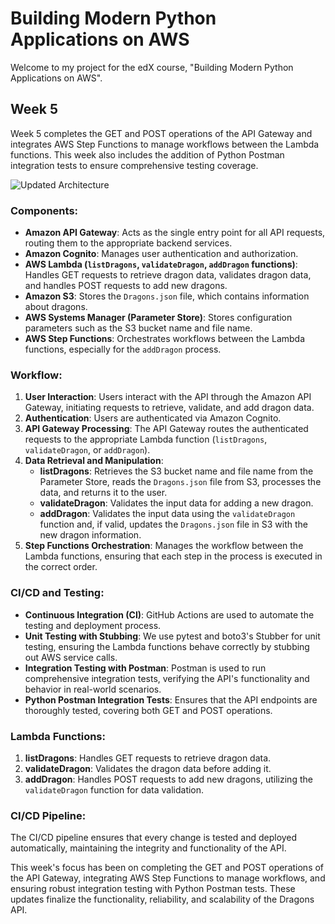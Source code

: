 # Building Modern Python Applications on AWS

Welcome to my project for the edX course, "Building Modern Python Applications on AWS".

## Week 5

Week 5 completes the GET and POST operations of the API Gateway and integrates AWS Step Functions to manage workflows between the Lambda functions. This week also includes the addition of Python Postman integration tests to ensure comprehensive testing coverage.

![Updated Architecture](Limages/FinalArchitecture.png)

### Components:
- **Amazon API Gateway**: Acts as the single entry point for all API requests, routing them to the appropriate backend services.
- **Amazon Cognito**: Manages user authentication and authorization.
- **AWS Lambda (`listDragons`, `validateDragon`, `addDragon` functions)**: Handles GET requests to retrieve dragon data, validates dragon data, and handles POST requests to add new dragons.
- **Amazon S3**: Stores the `Dragons.json` file, which contains information about dragons.
- **AWS Systems Manager (Parameter Store)**: Stores configuration parameters such as the S3 bucket name and file name.
- **AWS Step Functions**: Orchestrates workflows between the Lambda functions, especially for the `addDragon` process.

### Workflow:
1. **User Interaction**: Users interact with the API through the Amazon API Gateway, initiating requests to retrieve, validate, and add dragon data.
2. **Authentication**: Users are authenticated via Amazon Cognito.
3. **API Gateway Processing**: The API Gateway routes the authenticated requests to the appropriate Lambda function (`listDragons`, `validateDragon`, or `addDragon`).
4. **Data Retrieval and Manipulation**:
   - **listDragons**: Retrieves the S3 bucket name and file name from the Parameter Store, reads the `Dragons.json` file from S3, processes the data, and returns it to the user.
   - **validateDragon**: Validates the input data for adding a new dragon.
   - **addDragon**: Validates the input data using the `validateDragon` function and, if valid, updates the `Dragons.json` file in S3 with the new dragon information.
5. **Step Functions Orchestration**: Manages the workflow between the Lambda functions, ensuring that each step in the process is executed in the correct order.

### CI/CD and Testing:
- **Continuous Integration (CI)**: GitHub Actions are used to automate the testing and deployment process.
- **Unit Testing with Stubbing**: We use pytest and boto3's Stubber for unit testing, ensuring the Lambda functions behave correctly by stubbing out AWS service calls.
- **Integration Testing with Postman**: Postman is used to run comprehensive integration tests, verifying the API's functionality and behavior in real-world scenarios.
- **Python Postman Integration Tests**: Ensures that the API endpoints are thoroughly tested, covering both GET and POST operations.

### Lambda Functions:
1. **listDragons**: Handles GET requests to retrieve dragon data.
2. **validateDragon**: Validates the dragon data before adding it.
3. **addDragon**: Handles POST requests to add new dragons, utilizing the `validateDragon` function for data validation.

### CI/CD Pipeline:

The CI/CD pipeline ensures that every change is tested and deployed automatically, maintaining the integrity and functionality of the API.

This week's focus has been on completing the GET and POST operations of the API Gateway, integrating AWS Step Functions to manage workflows, and ensuring robust integration testing with Python Postman tests. These updates finalize the functionality, reliability, and scalability of the Dragons API.
